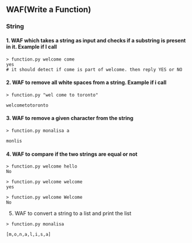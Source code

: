 ## WAF(Write a Function)
### String 

#### 1. WAF which takes a string as input and checks if a substring is present in it. Example if I call 
```
> function.py welcome come
yes
# it should detect if come is part of welcome. then reply YES or NO
```

#### 2. WAF to remove all white spaces from a string. Example if i call
```
> function.py "wel come to toronto"

welcometotoronto
```

#### 3. WAF to remove a given character from the string

```
> function.py monalisa a

monlis
```

#### 4. WAF to compare if the two strings are equal or not

```
> function.py welcome hello
No

> function.py welcome welcome
yes

> function.py welcome Welcome
No
```

5. WAF to convert a string to a list and print the list

```
> function.py monalisa

[m,o,n,a,l,i,s,a]
```
